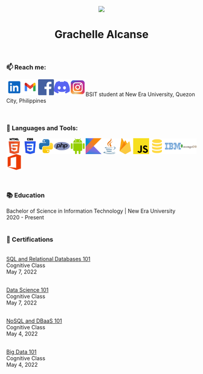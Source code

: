 
<p align=center><a href="https://github.com/annemeeey"><img src="https://i.imgur.com/lNlOv13.png" /></a></p>

<h1 align="center">Grachelle Alcanse</h1>
<br>

### 📫 Reach me:


<div align="center">
<a href="https://www.linkedin.com/in/grachelle-alcanse/" target="_blank"><img align="left" alt="Linkedin" height ="42px" src="res/linkedin-svgrepo-com.svg"></a> 
<a href="mailto: grachellealcanse@gmail.com" target="_blank"><img align="left" alt="Gmail" height ="42px" src="res/gmail-svgrepo-com.svg"></a> 
<a href="https://www.facebook.com/grachellealcanse" target="_blank"><img align="left" alt="Facebook" height ="42px" src="res/facebook-color-svgrepo-com.svg"></a> 
<a href="https://discordapp.com/users/666852623357313055" target="_blank"><img align="left" alt="Discord" height ="42px" src="res/discord-icon-svgrepo-com.svg"></a>
<a href="https://www.instagram.com/annemeeey/" target="_blank"><img align="left" alt="Instagram" height ="42px" src="res/instagram-1-svgrepo-com.svg"></a>
</div>
<br>
<p>BSIT student at New Era University, Quezon City, Philippines</p>
<br/>

### 🔨 Languages and Tools:
<a target="_blank"> <img align="left" src="res/html-5-logo-svgrepo-com.svg" alt="HTML" height="42px"/> </a> 
<a target="_blank"> <img align="left" src="res/css-3-logo-svgrepo-com.svg" alt="CSS" height="42px"/> </a> 
<a href="https://www.python.org" target="_blank"><img align="left" alt="Python" height ="42px" src="res/python-svgrepo-com.svg"></a>
<a href="https://www.php.net/" target="_blank"><img align="left" alt="PHP" height ="42px" src="res/php-1-logo-svgrepo-com.svg"></a>
<a href="https://developer.android.com" target="_blank"> <img align="left" alt="Android" height ="42px" src="res/android-color-svgrepo-com.svg"> </a>
<a href="https://kotlinlang.org" target="_blank"><img align="left" alt="Kotlin" height ="42px" src="res/kotlin-svgrepo-com.svg"></a>
<a href="https://www.java.com" target="_blank"><img align="left" alt="Java" height ="42px" src="res/java-svgrepo-com.svg"></a>
<a href="https://firebase.google.com/" target="_blank"> <img align="left" src="res/firebase-svgrepo-com.svg" alt="Firebase" height ="42px"/> </a>
<a href="https://developer.mozilla.org/en-US/docs/Web/JavaScript" target="_blank"> <img align="left" alt="JavaScript" height ="42px"  src="res/javascript-svgrepo-com.svg"> </a>
<a target="_blank"> <img align="left" alt="SQL" height ="42px" src="res/sql-svgrepo-com.svg"></a>
<a href="https://www.ibm.com/us-en" target="_blank"><img align="left" alt="IBM" height ="42px" src="res/ibm-logo-svgrepo-com.svg"></a>
<a href="https://www.mongodb.com/" target="_blank"> <img src="res/mongodb-logo-svgrepo-com.svg" align="left" alt="Mongodb" height='42px'/> </a>
<a target="_blank"> <img src="res/office-1-logo-svgrepo-com.svg" alt="MS" height='42px'/> </a>

<br>

### 📚 Education
<p align="left">Bachelor of Science in Information Technology | New Era University <br>
2020 - Present <br><br></p>

### 📝 Certifications
<p align ="left">
<a href="https://courses.cognitiveclass.ai/certificates/330c15be5e29487e961adabc86f456ec">
<br>SQL and Relational Databases 101</a> <br>
Cognitive Class <br>
May 7, 2022 </center>
</p>

<p align ="left">
<a href="https://courses.cognitiveclass.ai/certificates/aa6b2050845040f395ca5582215e145f">
<br>Data Science 101</a> <br>
Cognitive Class <br>
May 7, 2022 </center>
</p>

<p align ="left">
<a href="https://courses.cognitiveclass.ai/certificates/6cb27cdd6a4a4cd19df3291c885019c0">
<br>NoSQL and DBaaS 101</a> <br>
Cognitive Class <br>
May 4, 2022 </center>
</p>

<p align ="left">
<a href="https://courses.cognitiveclass.ai/certificates/e9c81a726af4453880bb9e94aee94ff9">
<br>Big Data 101</a> <br>
Cognitive Class <br>
May 4, 2022 </center>
</p>
